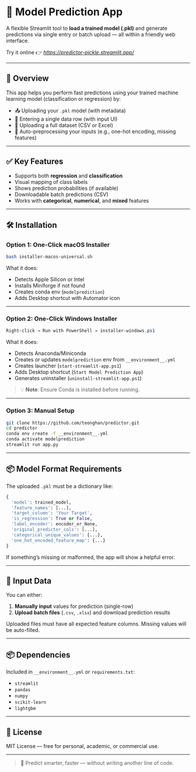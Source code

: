 # 🔮 Model Prediction App

A flexible Streamlit tool to **load a trained model (.pkl)** and generate predictions via single entry or batch upload — all within a friendly web interface.

Try it online 👉 *https://predictor-pickle.streamlit.app/*

---

## 🚀 Overview

This app helps you perform fast predictions using your trained machine learning model (classification or regression) by:

- 📤 Uploading your `.pkl` model (with metadata)
- 🔢 Entering a single data row (with input UI)
- 📄 Uploading a full dataset (CSV or Excel)
- 🧼 Auto-preprocessing your inputs (e.g., one-hot encoding, missing features)

---

## ✅ Key Features

- Supports both **regression** and **classification**
- Visual mapping of class labels
- Shows prediction probabilities (if available)
- Downloadable batch predictions (CSV)
- Works with **categorical**, **numerical**, and **mixed** features

---

## 🛠 Installation

### Option 1: One-Click macOS Installer

```bash
bash installer-macos-universal.sh
```

What it does:
- Detects Apple Silicon or Intel
- Installs Miniforge if not found
- Creates conda env (`modelprediction`)
- Adds Desktop shortcut with Automator icon

---

### Option 2: One-Click Windows Installer

```powershell
Right-click → Run with PowerShell → installer-windows.ps1
```

What it does:
- Detects Anaconda/Miniconda
- Creates or updates `modelprediction` env from `__environment__.yml`
- Creates launcher (`start-streamlit-app.ps1`)
- Adds Desktop shortcut (`Start Model Prediction App`)
- Generates uninstaller (`uninstall-streamlit-app.ps1`)

> 💡 **Note**: Ensure Conda is installed before running.

---

### Option 3: Manual Setup

```bash
git clone https://github.com/teonghan/predictor.git
cd predictor
conda env create -f __environment__.yml
conda activate modelprediction
streamlit run app.py
```

---

## 📦 Model Format Requirements

The uploaded `.pkl` must be a dictionary like:

```python
{
  'model': trained_model,
  'feature_names': [...],
  'target_column': 'Your Target',
  'is_regression': True or False,
  'label_encoder': encoder_or_None,
  'original_predictor_cols': [...],
  'categorical_unique_values': {...},
  'one_hot_encoded_feature_map': {...}
}
```

If something’s missing or malformed, the app will show a helpful error.

---

## 🧪 Input Data

You can either:
1. **Manually input** values for prediction (single-row)
2. **Upload batch files** (`.csv`, `.xlsx`) and download prediction results

Uploaded files must have all expected feature columns. Missing values will be auto-filled.

---

## 📦 Dependencies

Included in `__environment__.yml` or `requirements.txt`:

- `streamlit`
- `pandas`
- `numpy`
- `scikit-learn`
- `lightgbm`

---

## 📃 License

MIT License — free for personal, academic, or commercial use.

---

> 🧠 Predict smarter, faster — without writing another line of code.
